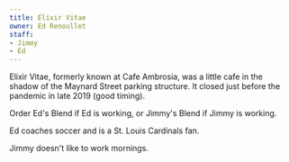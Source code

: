 ```yaml
---
title: Elixir Vitae
owner: Ed Renoullet
staff:
- Jimmy
- Ed
---
```

Elixir Vitae,
formerly known at Cafe Ambrosia, was a little cafe in the shadow
of the Maynard Street parking structure. It closed just before
the pandemic in late 2019 (good timing).

Order Ed's Blend if Ed is working, or Jimmy's Blend if Jimmy is working.

Ed coaches soccer and is a St. Louis Cardinals fan.

Jimmy doesn't like to work mornings.
